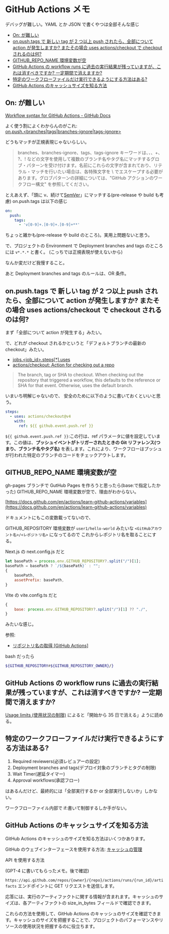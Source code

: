 # GitHub Actions メモ

デバッグが難しい。YAML とか JSON で書くやつは全部そんな感じ

- [On: が難しい](#on-が難しい)
- [on.push.tags で 新しい tag が 2 つ以上 push されたら、全部について action が発生しますか? またその場合 uses actions/checkout で checkout されるのは何?](#onpushtags-で-新しい-tag-が-2-つ以上-push-されたら全部について-action-が発生しますか-またその場合-uses-actionscheckout-で-checkout-されるのは何)
- [GITHUB_REPO_NAME 環境変数が空](#github_repo_name-環境変数が空)
- [GitHub Actions の workflow runs に過去の実行結果が残っていますが、これは消すべきですか? 一定期間で消えますか?](#github-actions-の-workflow-runs-に過去の実行結果が残っていますがこれは消すべきですか-一定期間で消えますか)
- [特定のワークフローファイルだけ実行できるようにする方法はある?](#特定のワークフローファイルだけ実行できるようにする方法はある)
- [GitHub Actions のキャッシュサイズを知る方法](#github-actions-のキャッシュサイズを知る方法)

## On: が難しい

[Workflow syntax for GitHub Actions - GitHub Docs](https://docs.github.com/en/actions/using-workflows/workflow-syntax-for-github-actions#on)

よく使う割によくわからんのがこれ:\
[on\.push\.<branches\|tags\|branches\-ignore\|tags\-ignore>](https://docs.github.com/en/actions/using-workflows/workflow-syntax-for-github-actions#onpushbranchestagsbranches-ignoretags-ignore)

どうもマッチが正規表現じゃないらしい。

> branches、branches-ignore、tags、tags-ignore キーワードは、_、_、+、 ?、! などの文字を使用して複数のブランチ名やタグ名にマッチするグロブ・パターンを受け付けます。名前にこれらの文字が含まれており、リテラル・マッチを行いたい場合は、各特殊文字を \ でエスケープする必要があります。グロブパターンの詳細については、"GitHub アクションのワークフロー構文" を参照してください。

とえあえず、「頭に v、続けて[SemVer](https://semver.org/lang/ja/)」にマッチする(pre-release や build も考慮) on.push.tags は以下の感じ

```yaml
on:
  push:
    tags:
      - 'v[0-9]+.[0-9]+.[0-9]+**'
```

ちょっと雑かも(pre-release や build のところ)。実用上問題ないと思う。

で、プロジェクトの Environment で Deployment branches and tags のところには `v*.*.*` と書く。
(こっちでは正規表現が使えないから)

なんか変だけど我慢すること。

あと Deployment branches and tags のルールは、OR 条件。

## on.push.tags で 新しい tag が 2 つ以上 push されたら、全部について action が発生しますか? またその場合 uses actions/checkout で checkout されるのは何?

まず「全部について action が発生する」みたい。

で、どれが checkout されるかというと「デフォルトブランチの最新の checkout」みたい。

- [jobs\.<job_id>\.steps\[\*\]\.uses](https://docs.github.com/ja/actions/using-workflows/workflow-syntax-for-github-actions#jobsjob_idstepsuses)
- [actions/checkout: Action for checking out a repo](https://github.com/actions/checkout)

> The branch, tag or SHA to checkout. When checking out the repository that triggered a workflow, this defaults to the reference or SHA for that event.
> Otherwise, uses the default branch.

いまいち明解じゃないので、
安全のために以下のように書いておくといいと思う。

```yaml
steps:
  - uses: actions/checkout@v4
    with:
      ref: ${{ github.event.push.ref }}
```

`${{ github.event.push.ref }}`:この行は、ref パラメータに値を設定しています。この値は、**プッシュイベントがトリガーされたときの Git リファレンス(つまり、ブランチ名やタグ名)** を表します。これにより、ワークフローはプッシュが行われた特定のブランチのコードをチェックアウトします。

## GITHUB_REPO_NAME 環境変数が空

gh-pages ブランチで GutHub Pages を作ろうと思ったら(base:で指定したかった)
GITHUB_REPO_NAME 環境変数が空で、理由がわからない。

[https://docs.github.com/en/actions/learn-github-actions/variables](https://docs.github.com/en/actions/learn-github-actions/variables)

ドキュメントにもこの変数載ってないので、

GITHUB_REPOSITORY 環境変数が
`user1/hello-world`
みたいな `<GitHubアカウント名>/<レポジトリ名>` になってるので
これからレポジトリ名を取ることにする。

Next.js の next.config.js だと

```javascript
let basePath = process.env.GITHUB_REPOSITORY?.split("/")[1];
basePath = basePath ? `/${basePath}` : "";
{
    basePath,
    assetPrefix: basePath,
}
```

Vite の vite.config.ts だと

```javascript
{
    base: process.env.GITHUB_REPOSITORY?.split("/")[1] ?? "./",
}
```

みたいな感じ。

参照:

- [リポジトリ名の取得 [GitHub Actions]](https://zenn.dev/snowcait/articles/757d0c6815227f)

bash だったら

```bash
${GITHUB_REPOSITORY#${GITHUB_REPOSITORY_OWNER}/}
```

## GitHub Actions の workflow runs に過去の実行結果が残っていますが、これは消すべきですか? 一定期間で消えますか?

[Usage limits \(使用状況の制限\)](https://docs.github.com/ja/actions/learn-github-actions/usage-limits-billing-and-administration#usage-limits)
によると「開始から 35 日で消える」ように読める。

## 特定のワークフローファイルだけ実行できるようにする方法はある?

1. Required reviewers(必須レビュアーの設定)
2. Deployment branches and tags(デプロイ対象のブランチとタグの制限)
3. Wait Timer(遅延タイマー)
4. Approval workflows(承認フロー)

はあるんだけど、最終的には「全部実行するか or 全部実行しないか」しかない。

ワークフローファイル内部で if:書いて制御するしか手がない。

## GitHub Actions のキャッシュサイズを知る方法

GitHub Actions のキャッシュのサイズを知る方法はいくつかあります。

GitHub のウェブインターフェースを使用する方法: [キャッシュの管理](https://docs.github.com/ja/actions/writing-workflows/choosing-what-your-workflow-does/caching-dependencies-to-speed-up-workflows#managing-caches)

API を使用する方法

(GPT-4 に書いてもらったメモ。後で確認)

`https://api.github.com/repos/{owner}/{repo}/actions/runs/{run_id}/artifacts` エンドポイントに GET リクエストを送信します。

応答には、実行のアーティファクトに関する情報が含まれます。キャッシュのサイズは、各アーティファクトの size_in_bytes フィールドで確認できます。

これらの方法を使用して、GitHub Actions のキャッシュのサイズを確認できます。キャッシュのサイズを把握することで、プロジェクトのパフォーマンスやリソースの使用状況を把握するのに役立ちます。
